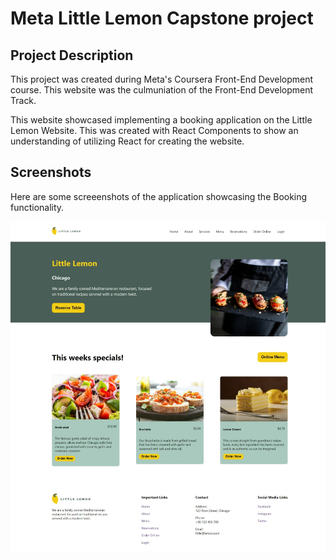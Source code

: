 # Meta Little Lemon Capstone project

## Project Description
This project was created during Meta's Coursera Front-End Development course. This website was the culmuniation of the Front-End Development Track.

This website showcased implementing a booking application on the Little Lemon Website. This was created with React Components to show an understanding of utilizing React for creating the website.

## Screenshots
Here are some screeenshots of the application showcasing the Booking functionality.

![little lemon website table booking](/src/images/github-cover.png)


